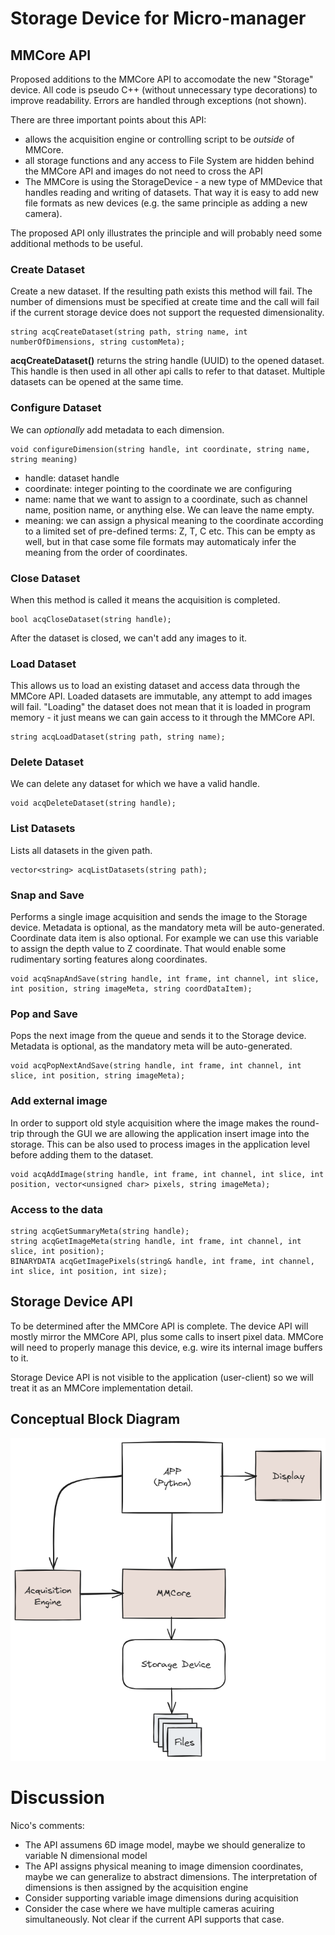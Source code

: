 # Storage Device for Micro-manager

## MMCore API
Proposed additions to the MMCore API to accomodate the new "Storage" device. All code is pseudo C++ (without unnecessary type decorations) to improve readability. Errors are handled through exceptions (not shown).

There are three important points about this API:
- allows the acquisition engine or controlling script to be *outside* of MMCore. 
- all storage functions and any access to File System are hidden behind the MMCore API and images do not need to cross the API
- The MMCore is using the StorageDevice - a new type of MMDevice that handles reading and writing of datasets. That way it is easy to add new file formats as new devices (e.g. the same principle as adding a new camera).

The proposed API only illustrates the principle and will probably need some additional methods to be useful.

### Create Dataset
Create a new dataset. If the resulting path exists this method will fail. The number of dimensions must be specified at create time and the call will fail if the current storage device does not support the requested dimensionality.

``` 
string acqCreateDataset(string path, string name, int numberOfDimensions, string customMeta);
```

**acqCreateDataset()** returns the string handle (UUID) to the opened dataset. This handle is then used in all other api calls to refer to that dataset. Multiple datasets can be opened at the same time.

### Configure Dataset
We can *optionally* add metadata to each dimension.

```
void configureDimension(string handle, int coordinate, string name, string meaning)
```
- handle: dataset handle
- coordinate: integer pointing to the coordinate we are configuring
- name: name that we want to assign to a coordinate, such as channel name, position name, or anything else. We can leave the name empty.
- meaning: we can assign a physical meaning to the coordinate according to a limited set of pre-defined terms: Z, T, C etc. This can be empty as well, but in that case some file formats may automaticaly infer the meaning from the order of coordinates.


### Close Dataset
When this method is called it means the acquisition is completed.

``` 
bool acqCloseDataset(string handle);
```
After the dataset is closed, we can't add any images to it.

### Load Dataset
This allows us to load an existing dataset and access data through the MMCore API. Loaded datasets are immutable, any attempt to add images will fail. "Loading" the dataset does not mean that it is loaded in program memory - it just means we can gain access to it through the MMCore API.

```
string acqLoadDataset(string path, string name);
```

### Delete Dataset
We can delete any dataset for which we have a valid handle.
```
void acqDeleteDataset(string handle);
```

### List Datasets
Lists all datasets in the given path.
```
vector<string> acqListDatasets(string path);
```

### Snap and Save
Performs a single image acquisition and sends the image to the Storage device. Metadata is optional, as the mandatory meta will be auto-generated. Coordinate data item is also optional. For example we can use this variable to assign the depth value to Z coordinate. That would enable some rudimentary sorting features along coordinates.

```
void acqSnapAndSave(string handle, int frame, int channel, int slice, int position, string imageMeta, string coordDataItem);
```

### Pop and Save
Pops the next image from the queue and sends it to the Storage device. Metadata is optional, as the mandatory meta will be auto-generated.

```
void acqPopNextAndSave(string handle, int frame, int channel, int slice, int position, string imageMeta);
```
### Add external image

In order to support old style acquisition where the image makes the round-trip through the GUI we are allowing the application insert image into the storage. This can be also used to process images in the application level before adding them to the dataset.

```
void acqAddImage(string handle, int frame, int channel, int slice, int position, vector<unsigned char> pixels, string imageMeta);
```

### Access to the data
```
string acqGetSummaryMeta(string handle);
string acqGetImageMeta(string handle, int frame, int channel, int slice, int position);
BINARYDATA acqGetImagePixels(string& handle, int frame, int channel, int slice, int position, int size);
```

## Storage Device API
To be determined after the MMCore API is complete. The device API will mostly mirror the MMCore API, plus some calls to insert pixel data. MMCore will need to properly manage this device, e.g. wire its internal image buffers to it.

Storage Device API is not visible to the application (user-client) so we will treat it as an MMCore implementation detail.

## Conceptual Block Diagram
![alt text](./mm-python-app-2024-02-15-1225.png)


# Discussion
Nico's comments:
* The API assumens 6D image model, maybe we should generalize to variable N dimensional model
* The API assigns physical meaning to image dimension coordinates, maybe we can generalize to abstract dimensions. The interpretation of dimensions is then assigned by the acquisition engine
* Consider supporting variable image dimensions during acquisition
* Consider the case where we have multiple cameras acuiring simultaneously. Not clear if the current API supports that case.

